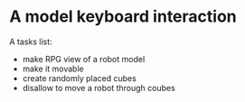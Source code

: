 # A model keyboard interaction

A tasks list:
  - make RPG view of a robot model
  - make it movable
  - create randomly placed cubes
  - disallow to move a robot through coubes